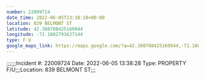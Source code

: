 ```yaml
---
number: 22009724
date_time: 2022-06-05T13:38:28+00:00
location: 839 BELMONT ST
latitude: 42.380788425160944
longitude: -71.1882791627144
type: F U
google_maps_link: https://maps.google.com/?q=42.380788425160944,-71.1882791627144
---
```


;;;;;;Incident #: 22009724  Date: 2022-06-05 13:38:28   Type: PROPERTY F/U;;;Location: 839 BELMONT ST;;;
